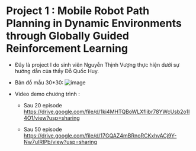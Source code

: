 # Project 1 : Mobile Robot Path Planning in Dynamic Environments through Globally Guided Reinforcement Learning
- Đây là project I do sinh viên Nguyễn Thịnh Vượng thực hiện dưới sự hướng dẫn của thầy Đỗ Quốc Huy.
- Bản đồ mẫu 30*30: ![image](https://user-images.githubusercontent.com/56973102/133896974-53123c0c-28cc-4b20-b898-1248236019cb.png)

- Video demo chương trình :
  - Sau 20 episode
https://drive.google.com/file/d/1ki4MHTQBoWLXflibr78YWcUsb2o1I4O1/view?usp=sharing

  - Sau 50 episode
https://drive.google.com/file/d/17GQAZ4mBRnoRCKxhvACj9Y-Nw7uIRIPb/view?usp=sharing
